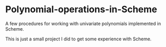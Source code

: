 # Polynomial-operations-in-Scheme
A few procedures for working with univariate polynomials implemented in Scheme.

This is just a small project I did to get some experience with Scheme.
